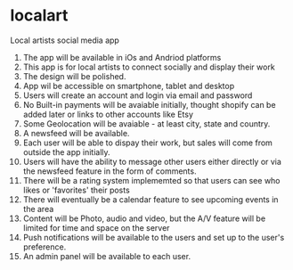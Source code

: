 # localart
Local artists social media app

1.  The app will be available in iOs and Andriod platforms
2.  This app is for local artists to connect socially and display their work
3.  The design will be polished.
4.  App wil be accessible on smartphone, tablet and desktop
5.  Users will create an account and login via email and password
6.  No Built-in payments will be avaiable initially, thought shopify can be added later or links to other accounts like Etsy
7.  Some Geolocation will be avaiable - at least city, state and country.
8.  A newsfeed will be available.
9.  Each user will be able to dispay their work, but sales will come from outside the app initially.
10. Users will have the ability to message other users either directly or via the newsfeed feature in the form of comments.
11. There will be a rating system implememted so that users can see who likes or 'favorites' their posts
12. There will eventually be a calendar feature to see upcoming events in the area
13. Content will be Photo, audio and video, but the A/V feature will be limited for time and space on the server
14. Push notifications will be available to the users and set up to the user's preference.
15. An admin panel will be available to each user.
